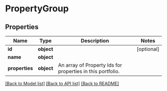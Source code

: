 # PropertyGroup

## Properties
Name | Type | Description | Notes
------------ | ------------- | ------------- | -------------
**id** | **object** |  | [optional] 
**name** | **object** |  | 
**properties** | **object** | An array of Property Ids for properties in this portfolio. | 

[[Back to Model list]](../README.md#documentation-for-models) [[Back to API list]](../README.md#documentation-for-api-endpoints) [[Back to README]](../README.md)

